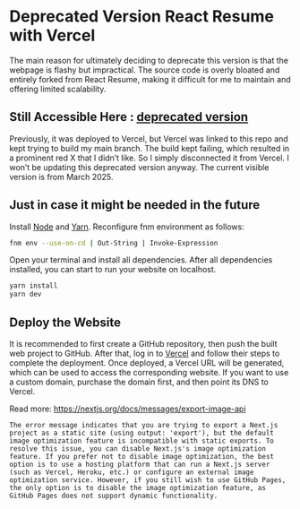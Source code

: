 # Deprecated Version React Resume with Vercel
The main reason for ultimately deciding to deprecate this version is that the webpage is flashy but impractical. The source code is overly bloated and entirely forked from React Resume, making it difficult for me to maintain and offering limited scalability.

## Still Accessible Here : [deprecated version](https://qiyuan-personal-website.vercel.app/)
Previously, it was deployed to Vercel, but Vercel was linked to this repo and kept trying to build my main branch. The build kept failing, which resulted in a prominent red X that I didn’t like. So I simply disconnected it from Vercel. I won’t be updating this deprecated version anyway. The current visible version is from March 2025.

## Just in case it might be needed in the future
Install [Node](https://nodejs.org/en/download/package-manager) and [Yarn](https://yarnpkg.com/getting-started/install). Reconfigure fnm environment as follows:
```bash
fnm env --use-on-cd | Out-String | Invoke-Expression
```

Open your terminal and install all dependencies. After all dependencies installed, you can start to run your website on localhost.
```bash
yarn install
yarn dev
```

## Deploy the Website
It is recommended to first create a GitHub repository, then push the built web project to GitHub. After that, log in to [Vercel](https://vercel.com/) and follow their steps to complete the deployment. Once deployed, a Vercel URL will be generated, which can be used to access the corresponding website. If you want to use a custom domain, purchase the domain first, and then point its DNS to Vercel.


Read more: https://nextjs.org/docs/messages/export-image-api
```
The error message indicates that you are trying to export a Next.js project as a static site (using output: 'export'), but the default image optimization feature is incompatible with static exports. To resolve this issue, you can disable Next.js's image optimization feature. If you prefer not to disable image optimization, the best option is to use a hosting platform that can run a Next.js server (such as Vercel, Heroku, etc.) or configure an external image optimization service. However, if you still wish to use GitHub Pages, the only option is to disable the image optimization feature, as GitHub Pages does not support dynamic functionality.
